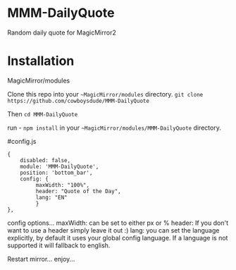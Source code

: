 # MMM-DailyQuote

Random daily quote for MagicMirror2
  
# Installation
  
MagicMirror/modules
 
Clone this repo into your `~MagicMirror/modules` directory.
`git clone https://github.com/cowboysdude/MMM-DailyQuote`
 
Then `cd MMM-DailyQuote`
 
run - `npm install` in your `~MagicMirror/modules/MMM-DailyQuote` directory.
 
 
#config.js

```
{ 
    disabled: false,
    module: 'MMM-DailyQuote', 
    position: 'bottom_bar', 
    config: { 
         maxWidth: "100%", 
         header: "Quote of the Day",
         lang: "EN"
         } 
},
```
         
config options...
maxWidth: can be set to either px or %
header: If you don't want to use a header simply leave it out :)
lang: you can set the language explicitly, by default it uses your global config language.
If a language is not supported it will fallback to english.
     
Restart mirror... enjoy...  
